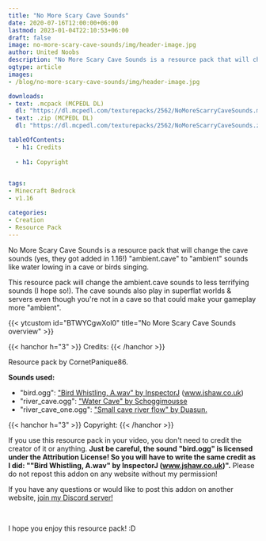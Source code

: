 ```yaml
---
title: "No More Scary Cave Sounds"
date: 2020-07-16T12:00:00+06:00
lastmod: 2023-01-04T22:10:53+06:00
draft: false
image: no-more-scary-cave-sounds/img/header-image.jpg
author: United Noobs
description: "No More Scary Cave Sounds is a resource pack that will change the cave sounds (yes, they got added in 1.16!) ambient.cave to ambient sounds like water lowing in a cave or birds singing."
ogtype: article
images:
- /blog/no-more-scary-cave-sounds/img/header-image.jpg

downloads:
- text: .mcpack (MCPEDL DL)
  dl: "https://dl.mcpedl.com/texturepacks/2562/NoMoreScarryCaveSounds.mcpack"
- text: .zip (MCPEDL DL)
  dl: "https://dl.mcpedl.com/texturepacks/2562/NoMoreScarryCaveSounds.zip"

tableOfContents:
  - h1: Credits
    
  - h1: Copyright
    

tags:
- Minecraft Bedrock
- v1.16

categories:
- Creation
- Resource Pack
---
```


No More Scary Cave Sounds is a resource pack that will change the cave sounds (yes, they got added in 1.16!) "ambient.cave" to "ambient" sounds like water lowing in a cave or birds singing.

This resource pack will change the ambient.cave sounds to less terrifying sounds (I hope so!). The cave sounds also play in superflat worlds & servers even though you're not in a cave so that could make your gameplay more "ambient".

{{< ytcustom id="BTWYCgwXol0" title="No More Scary Cave Sounds overview" >}}

{{< hanchor h="3" >}}
Credits:
{{< /hanchor >}}

Resource pack by CornetPanique86.

**Sounds used:**
- "bird.ogg": ["Bird Whistling, A.wav" by InspectorJ](https://freesound.org/people/InspectorJ/sounds/339326/) (www.jshaw.co.uk)
- "river_cave.ogg": ["Water Cave" by Schoggimousse](https://freesound.org/people/Schoggimousse/sounds/443061/)
- "river_cave_one.ogg": ["Small cave river flow" by Duasun.](https://freesound.org/people/Duasun/sounds/462661/)

{{< hanchor h="3" >}}
Copyright:
{{< /hanchor >}}

If you use this resource pack in your video, you don't need to credit the creator of it or anything. **Just be careful, the sound "bird.ogg" is licensed under the Attribution License! So you will have to write the same credit as I did: ""Bird Whistling, A.wav" by InspectorJ (www.jshaw.co.uk)".**
Please do not repost this addon on any website without my permission!

If you have any questions or would like to post this addon on another website, [join my Discord server!](https://discord.gg/dJJyryc)

&nbsp;

I hope you enjoy this resource pack! :D